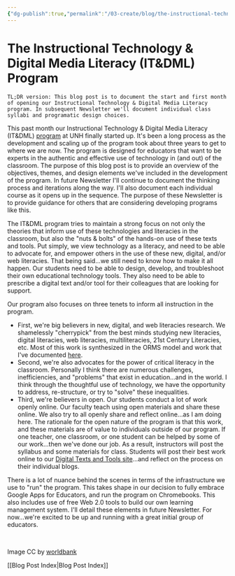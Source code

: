 ```yaml
---
{"dg-publish":true,"permalink":"/03-create/blog/the-instructional-technology-and-digital-media-literacy-it-and-dml-program/","title":"The Instructional Technology & Digital Media Literacy (IT&DML) Program","tags":["chromebooks","itdml"]}
---
```


# The Instructional Technology & Digital Media Literacy (IT&DML) Program

```
TL;DR version: This blog post is to document the start and first month of opening our Instructional Technology & Digital Media Literacy program. In subsequent Newsletter we'll document individual class syllabi and programatic design choices.
```

This past month our Instructional Technology & Digital Media Literacy (IT&DML) [program](http://www.newhaven.edu/286693/) at UNH finally started up. It's been a long process as the development and scaling up of the program took about three years to get to where we are now. The program is designed for educators that want to be experts in the authentic and effective use of technology in (and out) of the classroom. The purpose of this blog post is to provide an overview of the objectives, themes, and design elements we've included in the development of the program. In future Newsletter I'll continue to document the thinking process and iterations along the way. I'll also document each individual course as it opens up in the sequence. The purpose of these Newsletter is to provide guidance for others that are considering developing programs like this.

The IT&DML program tries to maintain a strong focus on not only the theories that inform use of these technologies and literacies in the classroom, but also the "nuts & bolts" of the hands-on use of these texts and tools. Put simply, we view technology as a literacy, and need to be able to advocate for, and empower others in the use of these new, digital, and/or web literacies. That being said...we still need to know how to make it all happen. Our students need to be able to design, develop, and troubleshoot their own educational technology tools. They also need to be able to prescribe a digital text and/or tool for their colleagues that are looking for support.

Our program also focuses on three tenets to inform all instruction in the program.

- First, we're big believers in new, digital, and web literacies research. We shamelessly "cherrypick" from the best minds studying new literacies, digital literacies, web literacies, multiliteracies, 21st Century Literacies, etc. Most of this work is synthesized in the ORMS model and work that I've documented [here](http://wiobyrne.com/?s=ORMS).
- Second, we're also advocates for the power of critical literacy in the classroom. Personally I think there are numerous challenges, inefficiencies, and "problems" that exist in education...and in the world. I think through the thoughtful use of technology, we have the opportunity to address, re-structure, or try to "solve" these inequalities.
- Third, we're believers in open. Our students conduct a lot of work openly online. Our faculty teach using open materials and share these online. We also try to all openly share and reflect online...as I am doing here. The rationale for the open nature of the program is that this work, and these materials are of value to individuals outside of our program. If one teacher, one classroom, or one student can be helped by some of our work...then we've done our job. As a result, instructors will post the syllabus and some materials for class. Students will post their best work online to our [Digital Texts and Tools site](https://sites.google.com/site/textsandtools/)...and reflect on the process on their individual blogs.

There is a lot of nuance behind the scenes in terms of the infrastructure we use to "run" the program. This takes shape in our decision to fully embrace Google Apps for Educators, and run the program on Chromebooks. This also includes use of free Web 2.0 tools to build our own learning management system. I'll detail these elements in future Newsletter. For now...we're excited to be up and running with a great initial group of educators.

 

Image CC by [worldbank](http://www.flickr.com/photos/worldbank/1128192883/)

[[Blog Post Index\|Blog Post Index]]